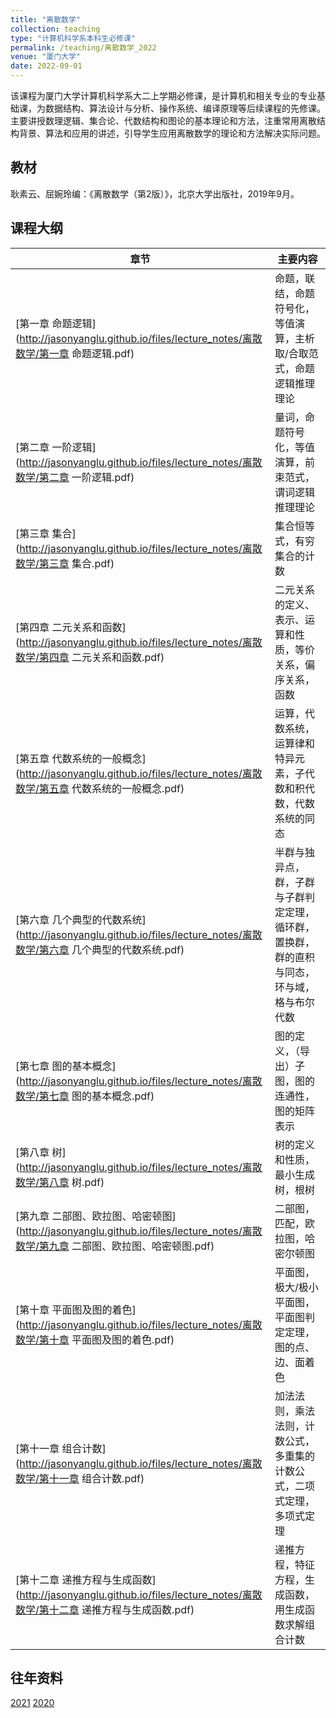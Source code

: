 ```yaml
---
title: "离散数学"
collection: teaching
type: "计算机科学系本科生必修课"
permalink: /teaching/离散数学_2022
venue: "厦门大学"
date: 2022-09-01
---
```


该课程为厦门大学计算机科学系大二上学期必修课，是计算机和相关专业的专业基础课，为数据结构、算法设计与分析、操作系统、编译原理等后续课程的先修课。主要讲授数理逻辑、集合论、代数结构和图论的基本理论和方法，注重常用离散结构背景、算法和应用的讲述，引导学生应用离散数学的理论和方法解决实际问题。  

## 教材

耿素云、屈婉玲编：《离散数学（第2版）》，北京大学出版社，2019年9月。

## 课程大纲

| 章节                                                         | 主要内容                                                     |
| ------------------------------------------------------------ | ------------------------------------------------------------ |
| [第一章 命题逻辑](http://jasonyanglu.github.io/files/lecture_notes/离散数学/第一章 命题逻辑.pdf) | 命题，联结，命题符号化，等值演算，主析取/合取范式，命题逻辑推理理论 |
| [第二章 一阶逻辑](http://jasonyanglu.github.io/files/lecture_notes/离散数学/第二章 一阶逻辑.pdf) | 量词，命题符号化，等值演算，前束范式，谓词逻辑推理理论       |
| [第三章 集合](http://jasonyanglu.github.io/files/lecture_notes/离散数学/第三章 集合.pdf) | 集合恒等式，有穷集合的计数                                   |
| [第四章 二元关系和函数](http://jasonyanglu.github.io/files/lecture_notes/离散数学/第四章 二元关系和函数.pdf) | 二元关系的定义、表示、运算和性质，等价关系，偏序关系，函数   |
| [第五章 代数系统的一般概念](http://jasonyanglu.github.io/files/lecture_notes/离散数学/第五章 代数系统的一般概念.pdf) | 运算，代数系统，运算律和特异元素，子代数和积代数，代数系统的同态 |
| [第六章 几个典型的代数系统](http://jasonyanglu.github.io/files/lecture_notes/离散数学/第六章 几个典型的代数系统.pdf) | 半群与独异点，群，子群与子群判定定理，循环群，置换群，群的直积与同态，环与域，格与布尔代数 |
| [第七章 图的基本概念](http://jasonyanglu.github.io/files/lecture_notes/离散数学/第七章 图的基本概念.pdf) | 图的定义，（导出）子图，图的连通性，图的矩阵表示             |
| [第八章 树](http://jasonyanglu.github.io/files/lecture_notes/离散数学/第八章 树.pdf) | 树的定义和性质，最小生成树，根树                             |
| [第九章 二部图、欧拉图、哈密顿图](http://jasonyanglu.github.io/files/lecture_notes/离散数学/第九章 二部图、欧拉图、哈密顿图.pdf) | 二部图，匹配，欧拉图，哈密尔顿图                             |
| [第十章 平面图及图的着色](http://jasonyanglu.github.io/files/lecture_notes/离散数学/第十章 平面图及图的着色.pdf) | 平面图，极大/极小平面图，平面图判定定理，图的点、边、面着色  |
| [第十一章 组合计数](http://jasonyanglu.github.io/files/lecture_notes/离散数学/第十一章 组合计数.pdf) | 加法法则，乘法法则，计数公式，多重集的计数公式，二项式定理，多项式定理 |
| [第十二章 递推方程与生成函数](http://jasonyanglu.github.io/files/lecture_notes/离散数学/第十二章 递推方程与生成函数.pdf) | 递推方程，特征方程，生成函数，用生成函数求解组合计数         |



## 往年资料

[2021](http://jasonyanglu.github.io/teaching/离散数学_2021)
[2020](http://jasonyanglu.github.io/teaching/离散数学_2020)
